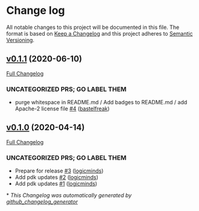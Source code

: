 # Change log

All notable changes to this project will be documented in this file. The format is based on [Keep a Changelog](http://keepachangelog.com/en/1.0.0/) and this project adheres to [Semantic Versioning](http://semver.org).

## [v0.1.1](https://github.com/voxpupuli/puppet-format/tree/v0.1.1) (2020-06-10)

[Full Changelog](https://github.com/voxpupuli/puppet-format/compare/v0.1.0...v0.1.1)

### UNCATEGORIZED PRS; GO LABEL THEM

- purge whitespace in README.md / Add badges to README.md / add Apache-2 license file [\#4](https://github.com/voxpupuli/puppet-format/pull/4) ([bastelfreak](https://github.com/bastelfreak))

## [v0.1.0](https://github.com/voxpupuli/puppet-format/tree/v0.1.0) (2020-04-14)

[Full Changelog](https://github.com/voxpupuli/puppet-format/compare/0ff24f56ff35bacf4f9ff2d87b31971aac7d290f...v0.1.0)

### UNCATEGORIZED PRS; GO LABEL THEM

- Prepare for release [\#3](https://github.com/voxpupuli/puppet-format/pull/3) ([logicminds](https://github.com/logicminds))
- Add pdk updates [\#2](https://github.com/voxpupuli/puppet-format/pull/2) ([logicminds](https://github.com/logicminds))
- Add pdk updates [\#1](https://github.com/voxpupuli/puppet-format/pull/1) ([logicminds](https://github.com/logicminds))



\* *This Changelog was automatically generated by [github_changelog_generator](https://github.com/github-changelog-generator/github-changelog-generator)*
